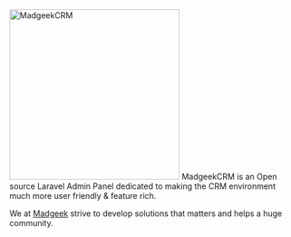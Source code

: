 <img src="http://madgeekcrm.madgeek.in/images/madgeekCRM.png" alt="MadgeekCRM" width="300px">
MadgeekCRM is an Open source Laravel Admin Panel dedicated to making the CRM environment much more user friendly & feature rich.


We at <a href="http://madgeek.in" title="Madgeek">Madgeek</a> strive to develop solutions that matters and helps a huge community.
